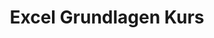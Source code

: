 ---
title: Excel Grundlagen Kurs
description: Ein Einführungskurs, der die grundlegenden Funktionen und Fähigkeiten von Microsoft Excel vermittelt.

course:
  name: Excel Grundlagen Kurs
  icon: 📊
  description_short: Ein eintägiger Kurs, der Ihnen die Grundlagen von Microsoft Excel näher bringt.
  description_long: Dieser Kurs bietet eine umfassende Einführung in Microsoft Excel. Sie lernen die grundlegenden Funktionen und Werkzeuge kennen, um Tabellen zu erstellen, zu formatieren und zu bearbeiten. Der Kurs deckt Themen wie Zellformatierung, Formeln und Funktionen, Sortieren und Filtern von Daten sowie die Erstellung einfacher Diagramme ab.
  level:
    rank: Einsteiger
    text: Für Einsteiger geeignet
  duration:
    total: 1
    unit: Tag
    text: in einem Tag
  price: 800€

  roadmap:
    heading: Lernen Sie den Umgang mit Excel Tabellen
    description: Sie sind mit Excel Tabellen konfrontiert und haben keine Ahnung, wie Sie eigentlich funktioniert? Wir zeigen Ihnen, wie Sie Excel effektiv nutzen.
    target_audience: Ideal für alle Personen die regelmäßig mit Excel konfrontiert sind und diese bearbeiten sollten.
    goals: Unser Ziel ist es, dass jeder Teilnehmer die Grundlagen von Excel versteht und selbstständig damit arbeiten kann.
    benefits: Erstellen Sie Excel Tabellen und Diagramme und seien Sie in der Lage, kleinere Probleme selbstständig zu beheben.

  topics_key:
    - Einführung in Excel
    - Tabellen erstellen und formatieren
    - Formeln und Funktionen
    - Daten sortieren und filtern
    - Diagramme erstellen
  all_topics:
    - title: Excel-Grundlagen
      content: In diesem Teil des Kurses werden die grundlegenden Funktionen von Excel behandelt. Sie lernen die Navigation in Excel, die Verwaltung von Arbeitsmappen und Tabellen sowie die grundlegenden Funktionen zur Datenbearbeitung kennen. Außerdem werden Sie die Erstellung einfacher Formeln kennenlernen, um Berechnungen in Excel durchzuführen.
    - title: Tabellenformatierung
      content: Hier erfahren Sie, wie Sie Daten in Excel formatieren können, um sie übersichtlicher und ansprechender zu gestalten. Sie lernen, wie Sie Schriftarten, Farben und Zellformatierungen anpassen, bedingte Formatierungen anwenden und Daten in Tabellen optisch ansprechend darstellen können.
    - title: Datenverarbeitung
      content: Dieser Abschnitt des Kurses konzentriert sich darauf, wie Sie Daten in Excel verarbeiten und analysieren können. Sie werden Techniken wie das Sortieren und Filtern von Daten, das Erstellen und Anwenden von Pivot-Tabellen sowie die Verwendung von Funktionen wie SUMME, MITTELWERT und ANZAHL kennenlernen. Diese Fähigkeiten ermöglichen es Ihnen, Daten effektiv zu organisieren und zu analysieren.
    - title: Diagrammerstellung
      content: In diesem Teil des Kurses lernen Sie, wie Sie aussagekräftige Diagramme in Excel erstellen können, um Ihre Daten visuell darzustellen. Sie erfahren, wie Sie den passenden Diagrammtyp auswählen, Diagrammelemente anpassen und Diagramme formatieren können, um sie für Präsentationen und Berichte zu optimieren. Die Diagrammerstellung ermöglicht es Ihnen, komplexe Daten auf einen Blick zu visualisieren und Trends oder Muster leichter zu erkennen.
---